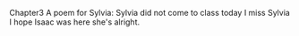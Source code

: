 Chapter3
A poem for Sylvia:
Sylvia did not 
come to class today 
I miss Sylvia I hope 
Isaac was here
she's alright.
